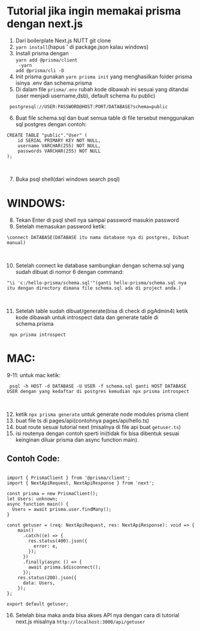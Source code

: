 # Tutorial jika ingin memakai prisma dengan next.js
1. Dari boilerplate Next.js NUTT git clone<br/>
2. <code>yarn install</code>(hapus ' di package.json kalau windows)<br/>
3. Install prisma dengan<br/>
    <code>yarn add @prisma/client<br/>
    -yarn add @prisma/cli -D<br/></code>
4. Init prisma gunakan <code>yarn prisma init</code> yang menghasilkan folder prisma isinya .env dan schema.prisma<br/>
5. Di dalam file <code>prisma/.env</code> rubah kode dibawah ini sesuai yang ditandai (user menjadi username,dsb), default schema itu public)<br/>
<pre><code> postgresql://USER:PASSWORD@HOST:PORT/DATABASE?schema=public</code></pre>
 
6. Buat file schema.sql dan buat semua table di file tersebut menggunakan sql postgres dengan contoh:
<pre><code>CREATE TABLE "public"."User" (
    id SERIAL PRIMARY KEY NOT NULL,
    username VARCHAR(255) NOT NULL,
    passwords VARCHAR(255) NOT NULL
);
</code></pre><br/>
7. Buka psql shell(dari windows search psql)<br/>
# WINDOWS:<br/>
8. Tekan Enter di psql shell nya sampai password masukin password<br/>
9. Setelah memasukan password ketik:
<pre><code>\connect DATABASE(DATABASE itu nama database nya di postgres, Dibuat manual)</code></pre> <br/>
10. Setelah connect ke database sambungkan dengan schema.sql yang sudah dibuat di nomor 6 dengan command:
<pre><code>"\i 'c:/hello-prisma/schema.sql'"(ganti hello-prisma/schema.sql nya itu dengan directory dimana file schema.sql ada di project anda.)</code></pre> <br/>
11. Setelah table sudah dibuat/generate(bisa di check di pgAdmin4) ketik kode dibawah untuk introspect data dan generate table di schema.prisma<br/>
<pre><code> npx prisma introspect</code></pre> 
# MAC:<br/>
9-11: untuk mac ketik:
<pre><code> psql -h HOST -d DATABASE -U USER -f schema.sql ganti HOST DATABASE USER dengan yang kedaftar di postgres kemudian npx prisma introspect</code></pre><br/>
12. ketik <code>npx prisma generate</code> untuk generate node modules prisma client<br/>
13. buat file ts di pages/api(contohnya pages/api/hello.ts)<br/>
14. buat route sesuai tutorial next (misalnya di file api buat <code>getuser.ts</code>) <br/>
15. isi routenya dengan contoh sperti ini(tidak fix bisa dibentuk sesuai keinginan diluar prisma dan async function main).<br/>
## Contoh Code:
<pre><code>
import { PrismaClient } from '@prisma/client';
import { NextApiRequest, NextApiResponse } from 'next';

const prisma = new PrismaClient();
let Users: unknown;
async function main() {
  Users = await prisma.user.findMany();
}

const getuser = (req: NextApiRequest, res: NextApiResponse): void => {
    main()
      .catch((e) => {
        res.status(400).json({
          error: e,
        });
      })
      .finally(async () => {
        await prisma.$disconnect();
      });
    res.status(200).json({
      data: Users,
    });
};

export default getuser;
</code></pre>
16. Setelah bisa maka anda bisa akses API nya dengan cara di tutorial next.js misalnya <code>http://localhost:3000/api/getuser</code>